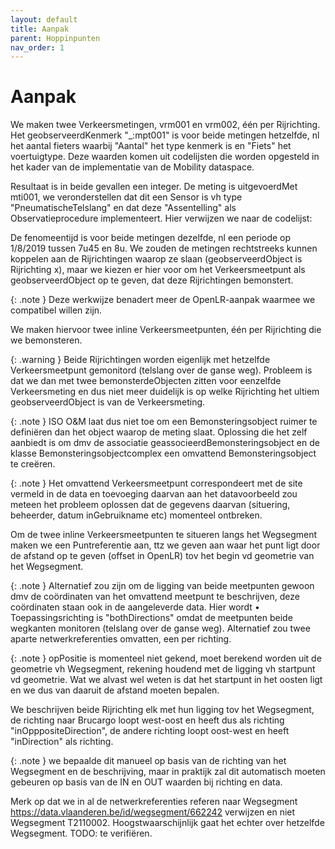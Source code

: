```yaml
---
layout: default
title: Aanpak
parent: Hoppinpunten
nav_order: 1
---
```



# Aanpak

We maken twee Verkeersmetingen, vrm001 en vrm002, één per Rijrichting.
Het geobserveerdKenmerk "\_:mpt001" is voor beide metingen hetzelfde, nl het aantal fieters waarbij "Aantal" het type kenmerk is en "Fiets" het voertuigtype. Deze waarden komen uit codelijsten die worden opgesteld in het kader van de implementatie van de Mobility dataspace.

Resultaat is in beide gevallen een integer.
De meting is uitgevoerdMet mti001, we veronderstellen dat dit een Sensor is vh type "PneumatischeTelslang" en dat deze "Assentelling" als Observatieprocedure implementeert. Hier verwijzen we naar de codelijst: [](https://data.vlaanderen.be/doc/concept/VkmMeetInstrumentType/rubberslang)

De fenomeentijd is voor beide metingen dezelfde, nl een periode op 1/8/2019 tussen 7u45 en 8u.
We zouden de metingen rechtstreeks kunnen koppelen aan de Rijrichtingen waarop ze slaan (geobserveerdObject is Rijrichting x), maar we kiezen er hier voor om het
Verkeersmeetpunt als geobserveerdObject op te geven, dat deze Rijrichtingen bemonstert.

{: .note }
Deze werkwijze benadert meer de OpenLR-aanpak waarmee we compatibel willen zijn.

We maken hiervoor twee inline Verkeersmeetpunten, één per Rijrichting die we bemonsteren.

{: .warning }
Beide Rijrichtingen worden eigenlijk met hetzelfde Verkeersmeetpunt gemonitord (telslang over de ganse weg). Probleem is dat we dan met twee bemonsterdeObjecten zitten voor eenzelfde Verkeersmeting en dus niet meer duidelijk is op welke Rijrichting het ultiem geobserveerdObject is van de Verkeersmeting.

{: .note }
ISO O&M laat dus niet toe om een Bemonsteringsobject ruimer te definiëren dan het object waarop de meting slaat. Oplossing die het zelf aanbiedt is om dmv de associatie geassocieerdBemonsteringsobject en de klasse Bemonsteringsobjectcomplex een omvattend Bemonsteringsobject te creëren.

{: .note }
Het omvattend Verkeersmeetpunt correspondeert met de site vermeld in de data en toevoeging daarvan aan het datavoorbeeld zou meteen het probleem oplossen dat de gegevens daarvan (situering, beheerder, datum inGebruikname etc) momenteel ontbreken.

Om de twee inline Verkeersmeetpunten te situeren langs het Wegsegment maken we een Puntreferentie aan, ttz we geven aan waar het punt ligt door de afstand op te geven (offset in OpenLR) tov het begin vd geometrie van het Wegsegment.

{: .note }
Alternatief zou zijn om de ligging van beide meetpunten gewoon dmv de coördinaten van het omvattend meetpunt te beschrijven, deze coördinaten staan ook in de aangeleverde data. Hier wordt
•
Toepassingsrichting is "bothDirections" omdat de meetpunten beide wegkanten monitoren (telslang over de ganse weg). Alternatief zou twee aparte netwerkreferenties omvatten,
een per richting.

{: .note }
opPositie is momenteel niet gekend, moet berekend worden uit de geometrie vh Wegsegment, rekening houdend met de ligging vh startpunt vd geometrie. Wat we alvast wel weten is dat het startpunt in het oosten ligt en we dus van daaruit de afstand moeten bepalen.

We beschrijven beide Rijrichting elk met hun ligging tov het Wegsegment, de richting naar Brucargo loopt west-oost en heeft dus als richting "inOpppositeDirection", de andere richting
loopt oost-west en heeft "inDirection" als richting.

{: .note }
we bepaalde dit manueel op basis van de richting van het Wegsegment en de beschrijving, maar in praktijk zal dit automatisch moeten gebeuren op basis van de IN en OUT waarden bij richting en data.

Merk op dat we in al de netwerkreferenties referen naar Wegsegment https://data.vlaanderen.be/id/wegsegment/662242 verwijzen en niet Wegsegment T2110002.
Hoogstwaarschijnlijk gaat het echter over hetzelfde Wegsegment. TODO: te verifiëren.